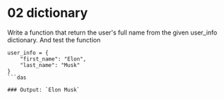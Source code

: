 # 02 dictionary
Write a function that return the user's full name from the given user_info dictionary. And test the function
```
user_info = {
    "first_name": "Elon",
    "last_name": "Musk"
}
```das

### Output: `Elon Musk`
